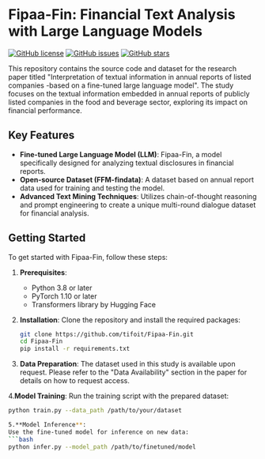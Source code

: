 # Fipaa-Fin: Financial Text Analysis with Large Language Models

[![GitHub license](https://img.shields.io/github/license/tifoit/Fipaa-Fin)](https://github.com/tifoit/Fipaa-Fin/blob/main/LICENSE)
[![GitHub issues](https://img.shields.io/github/issues/tifoit/Fipaa-Fin)](https://github.com/tifoit/Fipaa-Fin/issues)
[![GitHub stars](https://img.shields.io/github/stars/tifoit/Fipaa-Fin)](https://github.com/tifoit/Fipaa-Fin/stargazers)

This repository contains the source code and dataset for the research paper titled "Interpretation of textual information in annual reports of listed companies -based on a fine-tuned large language model". The study focuses on the textual information embedded in annual reports of publicly listed companies in the food and beverage sector, exploring its impact on financial performance.

## Key Features

- **Fine-tuned Large Language Model (LLM)**: Fipaa-Fin, a model specifically designed for analyzing textual disclosures in financial reports.
- **Open-source Dataset (FFM-findata)**: A dataset based on annual report data used for training and testing the model.
- **Advanced Text Mining Techniques**: Utilizes chain-of-thought reasoning and prompt engineering to create a unique multi-round dialogue dataset for financial analysis.

## Getting Started

To get started with Fipaa-Fin, follow these steps:

1. **Prerequisites**:
   - Python 3.8 or later
   - PyTorch 1.10 or later
   - Transformers library by Hugging Face

2. **Installation**:
   Clone the repository and install the required packages:
   ```bash
   git clone https://github.com/tifoit/Fipaa-Fin.git
   cd Fipaa-Fin
   pip install -r requirements.txt

3. **Data Preparation**:
   The dataset used in this study is available upon request. Please refer to the "Data Availability" section in the paper for details on how to request access.

4.**Model Training**:
   Run the training script with the prepared dataset:
   ```bash
   python train.py --data_path /path/to/your/dataset

5.**Model Inference**:
   Use the fine-tuned model for inference on new data:
   ```bash
   python infer.py --model_path /path/to/finetuned/model



